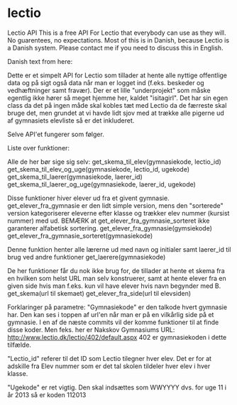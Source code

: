 lectio
======
Lectio API
This is a free API For Lectio that everybody can use as they will. No guarentees, no expectations.
Most of this is in Danish, because Lectio is a Danish system. Please contact me if you need to 
discuss this in English.

Danish text from here:

Dette er et simpelt API for Lectio som tillader at hente alle nyttige offentlige data og på sigt
også data når man er logget ind (f.eks. beskeder og vedhæftninger samt fravær).
Der er et lille "underprojekt" som måske egentlig ikke hører så meget hjemme her,
kaldet "isitagirl". Det har sin egen class da det på ingen måde skal kobles tæt 
med Lectio da de færreste skal bruge det, men grundet at vi havde lidt sjov
med at trække alle pigerne ud af gymnasiets elevliste så er det inkluderet.

Selve API'et fungerer som følger.

Liste over funktioner:

Alle de her bør sige sig selv:
	get_skema_til_elev(gymnasiekode, lectio_id)
	get_skema_til_elev_og_uge(gymnasiekode, lectio_id, ugekode)
	get_skema_til_laerer(gymnasiekode, laerer_id)
	get_skema_til_laerer_og_uge(gymnasiekode, laerer_id, ugekode)

Disse funktioner hiver elever ud fra et givent gymnasie.
get_elever_fra_gymnasie er den lidt simple version, mens den "sorterede" version
kategoriserer eleverne efter klasse og trækker elev nummer (kursist nummer) med ud.
BEMÆRK at get_elever_fra_gymnasie_sorteret ikke garanterer alfabetisk sortering.
	get_elever_fra_gymnasie(gymsiekode)
	get_elever_fra_gymnasie_sorteret(gymnasiekode)

Denne funktion henter alle lærerne ud med navn og initialer samt laerer_id til brug ved andre funktioner
	get_laerere(gymnasiekode)

De her funktioner får du nok ikke brug for, de tillader at hente et skema fra en hvilken som helst URL
man selv konstruerer, samt at hente elever fra en given side hvis man f.eks. kun vil have elever
hvis navn begynder med B.
	get_skema(url til skemaet)
	get_elever_fra_side(url til elevsiden)


Forklaringer på parametre:
"Gymnasiekode" er den talkode hvert gymnasie har. Den kan ses i toppen af url'en når man er på en 
vilkårlig side på et gymnasie. I en af de næste commits vil der komme funktioner til at finde disse koder.
Men feks. her er Nakskov Gymnasiums URL:
	http://www.lectio.dk/lectio/402/default.aspx
402 er gymnasiekoden i dette tilfælde.

"Lectio_id" referer til det ID som Lectio tilegner hver elev. Det er for at adskille fra Elev nummer som
er det tal skolen tildeler hver elev i hver klasse.

"Ugekode" er ret vigtig. Den skal indsættes som WWYYYY dvs. for uge 11 i år 2013 så er koden 112013